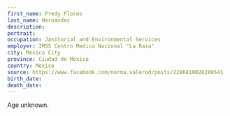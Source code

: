 ```yaml
---
first_name: Fredy Flores
last_name: Hernández
description: 
portrait: 
occupation: Janitorial and Environmental Services
employer: IMSS Centro Medico Nacional "La Raza"
city: Mexico City
province: Ciudad de México
country: Mexico
source: https://www.facebook.com/norma.valerod/posts/2286810028289541
birth_date: 
death_date: 
---
```


Age unknown.
